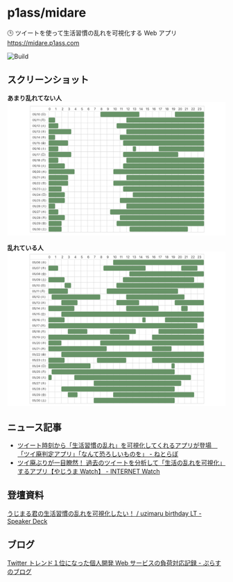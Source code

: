 # p1ass/midare

🕒 ツイートを使って生活習慣の乱れを可視化する Web アプリ  
https://midare.p1ass.com

![Build](https://github.com/p1ass/midare/workflows/Build/badge.svg)

## スクリーンショット

**あまり乱れてない人**
![tae](images/tae.png)

**乱れている人**
![tae](images/yabai.png)

## ニュース記事

- [ツイート時刻から「生活習慣の乱れ」を可視化してくれるアプリが登場　「ツイ廃判定アプリ」「なんて恐ろしいものを」 - ねとらぼ](https://nlab.itmedia.co.jp/nl/articles/2006/03/news042.html)
- [ツイ廃ぶりが一目瞭然！ 過去のツイートを分析して「生活の乱れを可視化」するアプリ【やじうま Watch】 - INTERNET Watch](https://internet.watch.impress.co.jp/docs/yajiuma/1257035.html)

## 登壇資料

[うじまる君の生活習慣の乱れを可視化したい！ / uzimaru birthday LT - Speaker Deck](https://speakerdeck.com/p1ass/uzimaru-birthday-lt)

## ブログ

[Twitter トレンド１位になった個人開発 Web サービスの負荷対応記録 - ぷらすのブログ](https://blog.p1ass.com/posts/midare/)

